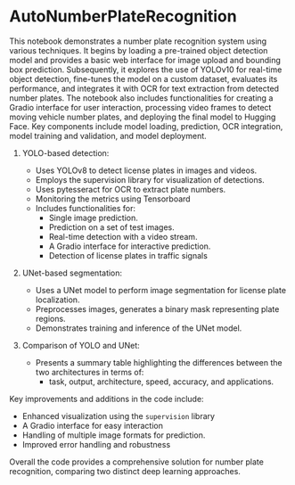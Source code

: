 # AutoNumberPlateRecognition

This notebook demonstrates a number plate recognition system using various techniques. It begins by loading a pre-trained object detection model and provides a basic web interface for image upload and bounding box prediction. Subsequently, it explores the use of YOLOv10 for real-time object detection, fine-tunes the model on a custom dataset, evaluates its performance, and integrates it with OCR for text extraction from detected number plates. The notebook also includes functionalities for creating a Gradio interface for user interaction, processing video frames to detect moving vehicle number plates, and deploying the final model to Hugging Face. Key components include model loading, prediction, OCR integration, model training and validation, and model deployment.

1. YOLO-based detection:
   - Uses YOLOv8 to detect license plates in images and videos.
   - Employs the supervision library for visualization of detections.
   - Uses pytesseract for OCR to extract plate numbers.
   - Monitoring the metrics using Tensorboard
   - Includes functionalities for:
       - Single image prediction.
       - Prediction on a set of test images.
       - Real-time detection with a video stream.
       - A Gradio interface for interactive prediction.
       - Detection of license plates in traffic signals

2. UNet-based segmentation:
   - Uses a UNet model to perform image segmentation for license plate localization.
   - Preprocesses images, generates a binary mask representing plate regions.
   - Demonstrates training and inference of the UNet model.

3. Comparison of YOLO and UNet:
   - Presents a summary table highlighting the differences between the two architectures in terms of:
       - task, output, architecture, speed, accuracy, and applications.

Key improvements and additions in the code include:
   - Enhanced visualization using the `supervision` library
   - A Gradio interface for easy interaction
   - Handling of multiple image formats for prediction.
   - Improved error handling and robustness

Overall the code provides a comprehensive solution for number plate recognition, comparing two distinct deep learning approaches.
